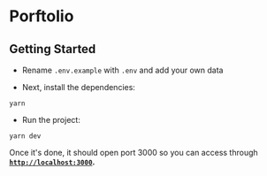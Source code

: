 # Porftolio

## Getting Started

- Rename ```.env.example``` with ```.env``` and add your own data

- Next, install the dependencies:

```
yarn
```

- Run the project:

```
yarn dev
```

Once it's done, it should open port 3000 so you can access through **[`http://localhost:3000`](http://localhost:3000).**

